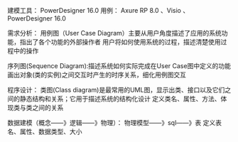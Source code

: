 建模工具： PowerDesigner 16.0 
用例： Axure RP 8.0 、Visio 、PowerDesigner 16.0 


需求分析：
用例图（User Case Diagram）主要从用户角度描述了应用的系统功能，指出了各个功能的外部操作者
 用户将如何使用系统的过程，描述清楚使用过程中的操作


序列图(Sequence Diagram):描述系统如何实际完成在User Case图中定义的功能
画出对象(类的实例)之间交互时产生的时序关系，细化用例图交互


程序设计：
类图(Class diagram)是最常用的UML图，显示出类、接口以及它们之间的静态结构和关系；它用于描述系统的结构化设计
定义类名、属性、方法、体现类与类之间的关系



数据建模（概念——》逻辑——》物理）：
物理模型——》sql——》表
定义表名、属性、数据类型、大小